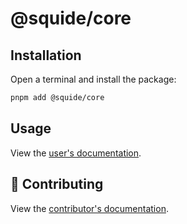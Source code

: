 # @squide/core

## Installation

Open a terminal and install the package:

```bash
pnpm add @squide/core
```

## Usage

View the [user's documentation](https://gsoft-inc.github.io/wl-squide/).

## 🤝 Contributing

View the [contributor's documentation](../../CONTRIBUTING.md).
